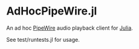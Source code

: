 # AdHocPipeWire.jl

An ad hoc [PipeWire](https://www.pipewire.org/) audio playback client for [Julia](https://julialang.org/).

See test/runtests.jl for usage.
